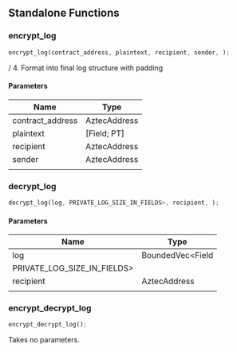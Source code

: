 ## Standalone Functions

### encrypt_log

```rust
encrypt_log(contract_address, plaintext, recipient, sender, );
```

/ 4. Format into final log structure with padding

#### Parameters
| Name | Type |
| --- | --- |
| contract_address | AztecAddress |
| plaintext | [Field; PT] |
| recipient | AztecAddress |
| sender | AztecAddress |
|  |  |

### decrypt_log

```rust
decrypt_log(log, PRIVATE_LOG_SIZE_IN_FIELDS>, recipient, );
```

#### Parameters
| Name | Type |
| --- | --- |
| log | BoundedVec&lt;Field |
| PRIVATE_LOG_SIZE_IN_FIELDS&gt; |  |
| recipient | AztecAddress |
|  |  |

### encrypt_decrypt_log

```rust
encrypt_decrypt_log();
```

Takes no parameters.

